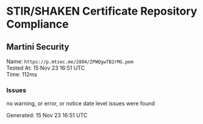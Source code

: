 # STIR/SHAKEN Certificate Repository Compliance

## Martini Security

Name: `https://p.mtsec.me/2884/ZPWQgwTB2rMG.pem`\
Tested At: 15 Nov 23 16:51 UTC\
Time: 112ms

### Issues

no warning, or error, or notice date level issues were found

Generated: 15 Nov 23 16:51 UTC